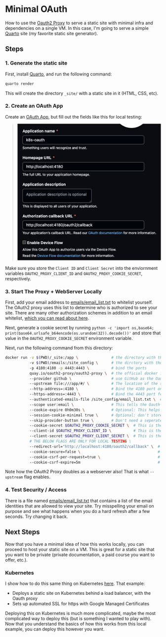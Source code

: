 # Minimal OAuth

How to use the [Oauth2 Proxy](https://oauth2-proxy.github.io/oauth2-proxy/docs/) to serve a static site with minimal infra and dependencies on a single VM.  In this case, I'm going to serve a simple [Quarto](https://quarto.org/) site (my favorite static site generator).


## Steps

### 1. Generate the static site

First, install [Quarto](https://quarto.org/), and run the following command:

```bash
quarto render
```

This will create the directory `_site/` with a static site in it (HTML, CSS, etc).

### 2. Create an OAuth App

Create an [OAuth App](https://github.com/settings/applications/new), but fill out the fields like this for local testing:

> ![](local_app.png)

Make sure you store the `Client ID` and `Client Secret` into the enviornment variables `OAUTH2_PROXY_CLIENT_ID` and `OAUTH2_PROXY_COOKIE_SECRET`, respectively.

### 3. Start The Proxy + WebServer Locally

First, add your email address to [emails/email_list.txt](./emails/email_list.txt) to whitelist yourself.  The OAuth2 proxy uses this list to determine who is authorized to see your site.  There are many other authorization schemes in addition to an email whitelist, [which you can read about here](https://oauth2-proxy.github.io/oauth2-proxy/docs/configuration/overview).

Next, generate a cookie secret by running `python -c 'import os,base64; print(base64.urlsafe_b64encode(os.urandom(32)).decode())'` and store that value in the `OAUTH2_PROXY_COOKIE_SECRET` environment variable.

Next, run the following command from this directory:

```bash
docker run -v $(PWD)/_site:/app \               # the directory with the static site
           -v $(PWD)/emails:/site_config \      # the dirctory with the email list
           -p 4180:4180 -p 4443:4443 \          # bind the ports
           quay.io/oauth2-proxy/oauth2-proxy \  # the official docker image for Oauth2 proxy
           --provider github \                  # use GitHub as the Oauth provider
           --upstream file:///app/#/ \          # The location of the static site files
           --http-address=:4180 \               # Bind the 4180 port on all interfaces (necessary for Docker)
           --https-address=:4443 \              # Bind the 4443 port for https traffic (we won't be using this when testing locally)
           --authenticated-emails-file /site_config/email_list.txt \  # This is the email whitelist
           --scope user:email \                 # This tells the Oauth provider, which is GitHub to share your email with your app
           --cookie-expire 0h0m30s \            # Optional: This helps the cookie expire more quickly which could be helpful for security
           --session-cookie-minimal true \      # Optional: don't store uncessary info in cookie since we aren't using that
           --skip-provider-button true \        # Don't need a seperate "login with GitHub" screen
           --cookie-secret $OAUTH2_PROXY_COOKIE_SECRET \  # This is the secret you pass, see https://oauth2-proxy.github.io/oauth2-proxy/docs/configuration/overview
           --client-id $OAUTH2_PROXY_CLIENT_ID \          # This is the ID of your Oauth App from GitHub
           --client-secret $OAUTH2_PROXY_CLIENT_SECRET \  # This is the secret of your Oauth App from GitHub
           # THE BELOW FLAGS ARE ONLY FOR LOCAL TESTING \
           --redirect-url="http://localhost:4180/oauth2/callback" \  # this is necessary for local testing only
           --cookie-secure=false \                                   # this is necessary for local testing only
           --cookie-csrf-per-request=true \                          # this is necessary for local testing only
           --cookie-csrf-expire=5m                                   # this is necessary for local testing only
```

Note how the OAuth2 Proxy doubles as a webserver also!  That is what `--upstream` flag enables.


### 4. Test Security / Access

There is a file named [emails/email_list.txt](./emails/email_list.txt) that contains a list of the email identities that are allowed to view your site.  Try misspelling your email on purpose and see what happens when you do a hard refresh after a few seconds.  Try changing it back.


## Next Steps

Now that you have a minimal idea of how this works locally, you can proceed to host your static site on a VM.  This is great for a static site that you want to be private (private documentation, a paid course you want to offer, etc.).  

### Kubernetes

I show how to do this same thing on Kubernetes [here](../README.md).  That example:

- Deploys a static site on Kubernetes behind a load balancer, with the Oauth proxy
- Sets up automated SSL for https with Google Managed Certificates

Deploying this on Kubernetes is much more complicated, maybe the most complicated way to deploy this (but is something I wanted to play with).  Now that you understand the basics of how this works from this local example, you can deploy this however you want. 
